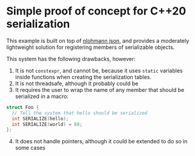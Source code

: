 # Simple proof of concept for C++20 serialization

This example is built on top of [nlohmann json](https://github.com/nlohmann/json), and provides a moderately lightweight solution for registering members of serializable objects.

This system has the following drawbacks, however:
1. It is not `constexpr`, and cannot be, because it uses `static` variables inside functions when creating the serialization tables.
2. It is not threadsafe, although it probably could be
3. It requires the user to wrap the name of any member that should be serialized in a macro:
```cpp
struct Foo {
  // Tell the system that hello should be serialized
  int SERIALIZE(hello);
  int SERIALIZE(world) = 60;
};
```
4. It does not handle pointers, although it could be extended to do so in some cases
